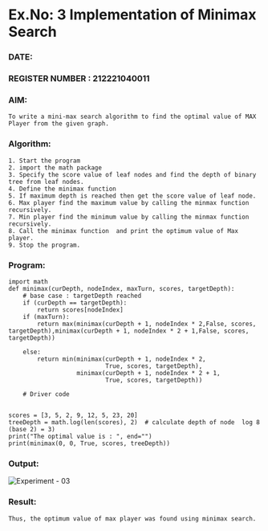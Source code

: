 # Ex.No: 3  Implementation of Minimax Search
### DATE:                                                                            
### REGISTER NUMBER : 212221040011
### AIM: 
    To write a mini-max search algorithm to find the optimal value of MAX Player from the given graph.
### Algorithm:
    1. Start the program
    2. import the math package
    3. Specify the score value of leaf nodes and find the depth of binary tree from leaf nodes.
    4. Define the minimax function
    5. If maximum depth is reached then get the score value of leaf node.
    6. Max player find the maximum value by calling the minmax function recursively.
    7. Min player find the minimum value by calling the minmax function recursively.
    8. Call the minimax function  and print the optimum value of Max player.
    9. Stop the program. 

### Program:

    import math
    def minimax(curDepth, nodeIndex, maxTurn, scores, targetDepth):
        # base case : targetDepth reached
        if (curDepth == targetDepth):
            return scores[nodeIndex]
        if (maxTurn):
            return max(minimax(curDepth + 1, nodeIndex * 2,False, scores, targetDepth),minimax(curDepth + 1, nodeIndex * 2 + 1,False, scores, targetDepth))
    
        else:
            return min(minimax(curDepth + 1, nodeIndex * 2,
                               True, scores, targetDepth),
                       minimax(curDepth + 1, nodeIndex * 2 + 1,
                               True, scores, targetDepth))
    
        # Driver code
    
    
    scores = [3, 5, 2, 9, 12, 5, 23, 20]
    treeDepth = math.log(len(scores), 2)  # calculate depth of node  log 8 (base 2) = 3)
    print("The optimal value is : ", end="")
    print(minimax(0, 0, True, scores, treeDepth))

### Output:

![Experiment - 03](https://github.com/AKASHBKUMAR/AI_Lab_2023-24/assets/113763258/afb86dc9-71f7-4bf9-931e-de8c36de22ca)


### Result:
    Thus, the optimum value of max player was found using minimax search.
